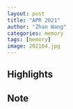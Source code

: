 ```yaml
---
layout: post
title: "APR 2021"
author: "Zhan Wang"
categories: memory
tags: [memory]
image: 202104.jpg
---
```


## Highlights


## Note